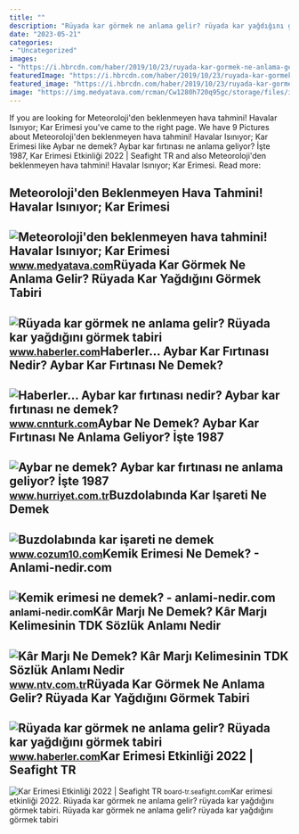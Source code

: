 ```yaml
---
title: ""
description: "Rüyada kar görmek ne anlama gelir? rüyada kar yağdığını görmek tabiri"
date: "2023-05-21"
categories:
- "Uncategorized"
images:
- "https://i.hbrcdn.com/haber/2019/10/23/ruyada-kar-gormek-ne-anlama-gelir-12556524_4088_m.jpg"
featuredImage: "https://i.hbrcdn.com/haber/2019/10/23/ruyada-kar-gormek-ne-anlama-gelir-12556524_4088_m.jpg"
featured_image: "https://i.hbrcdn.com/haber/2019/10/23/ruyada-kar-gormek-ne-anlama-gelir-12556524_4088_m.jpg"
image: "https://img.medyatava.com/rcman/Cw1280h720q95gc/storage/files/images/2022/01/03/602cd5c655427e072cc593de-6OwG_cover.jpg"
---
```


If you are looking for Meteoroloji'den beklenmeyen hava tahmini! Havalar Isınıyor; Kar Erimesi you've came to the right page. We have 9 Pictures about Meteoroloji'den beklenmeyen hava tahmini! Havalar Isınıyor; Kar Erimesi like Aybar ne demek? Aybar kar fırtınası ne anlama geliyor? İşte 1987, Kar Erimesi Etkinliği 2022 | Seafight TR and also Meteoroloji'den beklenmeyen hava tahmini! Havalar Isınıyor; Kar Erimesi. Read more:

Meteoroloji'den Beklenmeyen Hava Tahmini! Havalar Isınıyor; Kar Erimesi
-----------------------------------------------------------------------

 ![Meteoroloji'den beklenmeyen hava tahmini! Havalar Isınıyor; Kar Erimesi](https://img.medyatava.com/rcman/Cw1280h720q95gc/storage/files/images/2022/01/03/602cd5c655427e072cc593de-6OwG_cover.jpg) <small>www.medyatava.com</small>Rüyada Kar Görmek Ne Anlama Gelir? Rüyada Kar Yağdığını Görmek Tabiri
---------------------------------------------------------------------

 ![Rüyada kar görmek ne anlama gelir? Rüyada kar yağdığını görmek tabiri](https://i.hbrcdn.com/haber/2019/10/23/ruyada-kar-gormek-ne-anlama-gelir-12556524_2130_m.jpg) <small>www.haberler.com</small>Haberler... Aybar Kar Fırtınası Nedir? Aybar Kar Fırtınası Ne Demek?
--------------------------------------------------------------------

 ![Haberler... Aybar kar fırtınası nedir? Aybar kar fırtınası ne demek?](https://i.cnnturk.com/i/cnnturk/75/740x416/6225aef1214ed818f0405a30.jpg) <small>www.cnnturk.com</small>Aybar Ne Demek? Aybar Kar Fırtınası Ne Anlama Geliyor? İşte 1987
----------------------------------------------------------------

 ![Aybar ne demek? Aybar kar fırtınası ne anlama geliyor? İşte 1987](https://i4.hurimg.com/i/hurriyet/75/0x0/622adea04e3fe00784c4210e.jpg) <small>www.hurriyet.com.tr</small>Buzdolabında Kar Işareti Ne Demek
---------------------------------

 ![Buzdolabında kar işareti ne demek](https://www.cozum10.com/wp-content/uploads/2022/11/arcelik-buzdolabi-kar-isareti.jpg) <small>www.cozum10.com</small>Kemik Erimesi Ne Demek? - Anlami-nedir.com
------------------------------------------

 ![Kemik erimesi ne demek? - anlami-nedir.com](https://anlami-nedir.com/resimler/2/kemik-erimesi.jpg) <small>anlami-nedir.com</small>Kâr Marjı Ne Demek? Kâr Marjı Kelimesinin TDK Sözlük Anlamı Nedir
-----------------------------------------------------------------

 ![Kâr Marjı Ne Demek? Kâr Marjı Kelimesinin TDK Sözlük Anlamı Nedir](https://cdn.ntv.com.tr/img/ne-demek/kar-marji_74498.jpg) <small>www.ntv.com.tr</small>Rüyada Kar Görmek Ne Anlama Gelir? Rüyada Kar Yağdığını Görmek Tabiri
---------------------------------------------------------------------

 ![Rüyada kar görmek ne anlama gelir? Rüyada kar yağdığını görmek tabiri](https://i.hbrcdn.com/haber/2019/10/23/ruyada-kar-gormek-ne-anlama-gelir-12556524_4088_m.jpg) <small>www.haberler.com</small>Kar Erimesi Etkinliği 2022 | Seafight TR
----------------------------------------

 ![Kar Erimesi Etkinliği 2022 | Seafight TR](https://board-tr.seafight.com/attachments/fb_ad_winter_thaw_2022-jpg.2588/) <small>board-tr.seafight.com</small>Kar erimesi etkinliği 2022. Rüyada kar görmek ne anlama gelir? rüyada kar yağdığını görmek tabiri. Rüyada kar görmek ne anlama gelir? rüyada kar yağdığını görmek tabiri
